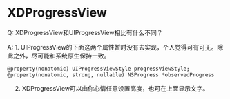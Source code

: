 # XDProgressView
Q: XDProgressView和UIProgressView相比有什么不同？
   

A:  1. UIProgressView的下面这两个属性暂时没有去实现，个人觉得可有可无。除此之外，尽可能和系统原生保持一致。</br>

    @property(nonatomic) UIProgressViewStyle progressViewStyle;
    @property(nonatomic, strong, nullable) NSProgress *observedProgress
     
　  2. XDProgressView可以由你心情任意设置高度，也可在上面显示文字。
